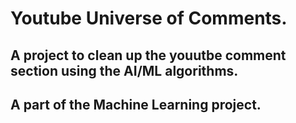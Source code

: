 # Youtube Universe of Comments.

## A project to clean up the youutbe comment section using the AI/ML algorithms.

## A part of the Machine Learning project.
